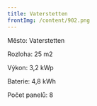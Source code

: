 ```yaml
---
title: Vaterstetten
frontImg: /content/902.png
---
```

Město: Vaterstetten

Rozloha: 25 m2

Výkon: 3,2 kWp

Baterie: 4,8 kWh

Počet panelů: 8